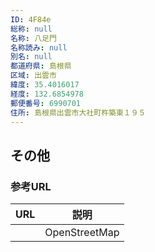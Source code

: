 ```yaml
---
ID: 4F84e
総称: null
名称: 八足門
名称読み: null
別名: null
都道府県: 島根県
区域: 出雲市
緯度: 35.4016017
経度: 132.6854978
郵便番号: 6990701
住所: 島根県出雲市大社町杵築東１９５
---
```


## その他

### 参考URL

| URL | 説明          |
| --- | ------------- |
|     | OpenStreetMap |
